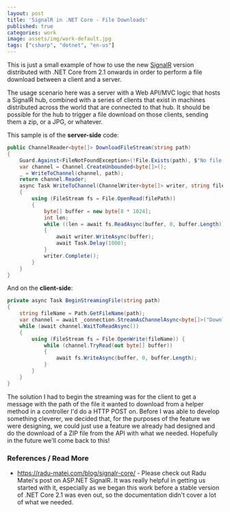 ```yaml
---
layout: post
title: 'SignalR in .NET Core - File Downloads'
published: true
categories: work
image: assets/img/work-default.jpg
tags: ["csharp", "dotnet", "en-us"]
---
```

This is just a small example of how to use the new [SignalR](https://github.com/aspnet/signalr) version distributed with .NET Core from 2.1 onwards in order to perform a file download between a client and a server. 

The usage scenario here was a server with a Web API/MVC logic that hosts a SignalR hub, combined with a series of clients that exist in machines distributed across the world that are connected to that hub. It should be possible for the hub to trigger a file download on those clients, sending them a zip, or a JPG, or whatever.

This sample is of the **server-side** code:
```csharp
public ChannelReader<byte[]> DownloadFileStream(string path)
{
    Guard.Against<FileNotFoundException>(!File.Exists(path), $"No file found at {path}");
    var channel = Channel.CreateUnbounded<byte[]>();
    _ = WriteToChannel(channel, path);
    return channel.Reader;
    async Task WriteToChannel(ChannelWriter<byte[]> writer, string filePath)
    {
        using (FileStream fs = File.OpenRead(filePath))
        {
            byte[] buffer = new byte[8 * 1024];
            int len;
            while ((len = await fs.ReadAsync(buffer, 0, buffer.Length)) > 0)
            {
                await writer.WriteAsync(buffer);
                await Task.Delay(1000);
            }
            writer.Complete();
        }
    }
}
```

And on the **client-side**:
```csharp
private async Task BeginStreamingFile(string path)
{
    string fileName = Path.GetFileName(path);
    var channel = await _connection.StreamAsChannelAsync<byte[]>("DownloadFileStream", path, CancellationToken.None);
    while (await channel.WaitToReadAsync())
    {
        using (FileStream fs = File.OpenWrite(fileName)) { 
            while (channel.TryRead(out byte[] buffer))
            {
                await fs.WriteAsync(buffer, 0, buffer.Length);
            }
        }
    }
}
```

The solution I had to begin the streaming was for the client to get a message with the path of the file it wanted to download from a helper method in a controller I'd do a HTTP POST on. Before I was able to develop something cleverer, we decided that, for the purposes of the feature we were designing, we could just use a feature we already had designed and do the download of a ZIP file from the API with what we needed. Hopefully in the future we'll come back to this!

### References / Read More

- https://radu-matei.com/blog/signalr-core/ - Please check out Radu Matei's post on ASP.NET SignalR. It was really helpful in getting us started with it, especially as we began this work before a stable version of .NET Core 2.1 was even out, so the documentation didn't cover a lot of what we needed.